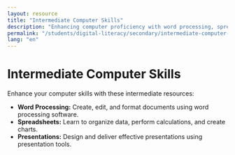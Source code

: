 ```yaml
---
layout: resource
title: "Intermediate Computer Skills"
description: "Enhancing computer proficiency with word processing, spreadsheets, and presentation tools for secondary students."
permalink: "/students/digital-literacy/secondary/intermediate-computer-skills/"
lang: "en"
---
```


# Intermediate Computer Skills

Enhance your computer skills with these intermediate resources:

- **Word Processing:** Create, edit, and format documents using word processing software.
- **Spreadsheets:** Learn to organize data, perform calculations, and create charts.
- **Presentations:** Design and deliver effective presentations using presentation tools.
